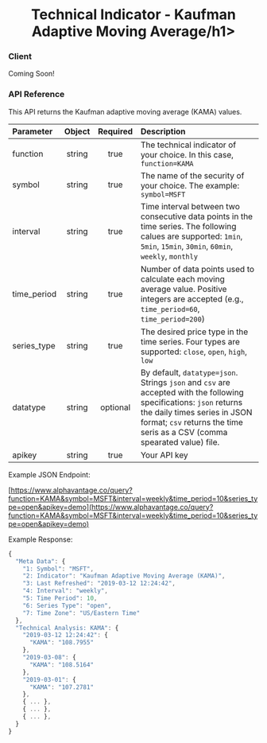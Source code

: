<center>
  <h1>Technical Indicator - Kaufman Adaptive Moving Average/h1>
</center>

<!-- tabs:start -->

### **Client**

Coming Soon!

### **API Reference**

This API returns the Kaufman adaptive moving average (KAMA) values.

| Parameter       | Object  | Required  | Description |
| :---            | :---:   | :---:     | :---        |
| function        | string  | true      | The technical indicator of your choice. In this case, `function=KAMA` |
| symbol          | string  | true      | The name of the security of your choice. The example: `symbol=MSFT` |
| interval        | string  | true      | Time interval between two consecutive data points in the time series. The following calues are supported: `1min`, `5min`, `15min`, `30min`, `60min`, `weekly`, `monthly` |
| time\_period    | string  | true      | Number of data points used to calculate each moving average value. Positive integers are accepted (e.g., `time_period=60`, `time_period=200`) |
| series\_type    | string  | true      | The desired price type in the time series. Four types are supported: `close`, `open`, `high`, `low` |
| datatype        | string  | optional  | By default, `datatype=json`. Strings `json` and `csv` are accepted with the following specifications: `json` returns the daily times series in JSON format; `csv` returns the time seris as a CSV (comma spearated value) file. |
| apikey          | string  | true      | Your API key | 

Example JSON Endpoint:  

[https://www.alphavantage.co/query?function=KAMA&symbol=MSFT&interval=weekly&time_period=10&series_type=open&apikey=demo](https://www.alphavantage.co/query?function=KAMA&symbol=MSFT&interval=weekly&time_period=10&series_type=open&apikey=demo)

Example Response:  

```javascript
{
  "Meta Data": {
    "1: Symbol": "MSFT",
    "2: Indicator": "Kaufman Adaptive Moving Average (KAMA)",
    "3: Last Refreshed": "2019-03-12 12:24:42",
    "4: Interval": "weekly",
    "5: Time Period": 10,
    "6: Series Type": "open",
    "7: Time Zone": "US/Eastern Time"
  },
  "Technical Analysis: KAMA": {
    "2019-03-12 12:24:42": {
      "KAMA": "108.7955"
    },
    "2019-03-08": {
      "KAMA": "108.5164"
    },
    "2019-03-01": {
      "KAMA": "107.2781"
    },
    { ... },
    { ... },
    { ... },
  }
}
```

<!-- tabs:end -->
